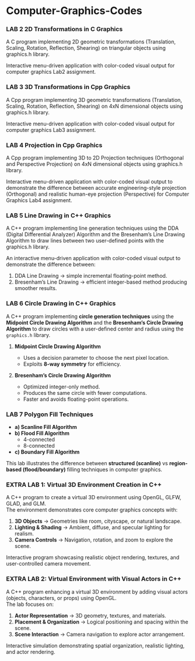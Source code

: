 # Computer-Graphics-Codes

### LAB 2 2D Transformations in C Graphics

A C program implementing 2D geometric transformations (Translation, Scaling, Rotation, Reflection, Shearing) on triangular objects using graphics.h library.

Interactive menu-driven application with color-coded visual output for computer graphics Lab2 assignment.

### LAB 3 3D Transformations in Cpp Graphics

A Cpp program implementing 3D geometric transformations (Translation, Scaling, Rotation, Reflection, Shearing) on 4xN dimensional objects using graphics.h library.

Interactive menu-driven application with color-coded visual output for computer graphics Lab3 assignment.

### LAB 4 Projection in Cpp Graphics

A Cpp program implementing 3D to 2D Projection techniques (Orthogonal and Perspective Projection) on 4xN dimensional objects using graphics.h library.

Interactive menu-driven application with color-coded visual output to demonstrate the difference between accurate engineering-style projection (Orthogonal) and realistic human-eye projection (Perspective) for Computer Graphics Lab4 assignment.

### LAB 5 Line Drawing in C++ Graphics

A C++ program implementing line generation techniques using the DDA (Digital Differential Analyzer) Algorithm and the Bresenham’s Line Drawing Algorithm to draw lines between two user-defined points with the graphics.h library.

An interactive menu-driven application with color-coded visual output to demonstrate the difference between:
1) DDA Line Drawing → simple incremental floating-point method.
2) Bresenham’s Line Drawing → efficient integer-based method producing smoother results.

### LAB 6 Circle Drawing in C++ Graphics

A C++ program implementing **circle generation techniques** using the **Midpoint Circle Drawing Algorithm** and the **Bresenham’s Circle Drawing Algorithm** to draw circles with a user-defined center and radius using the `graphics.h` library.

1. **Midpoint Circle Drawing Algorithm**  
   - Uses a decision parameter to choose the next pixel location.  
   - Exploits **8-way symmetry** for efficiency.  

2. **Bresenham’s Circle Drawing Algorithm**  
   - Optimized integer-only method.  
   - Produces the same circle with fewer computations.  
   - Faster and avoids floating-point operations.

### LAB 7 Polygon Fill Techniques
- **a) Scanline Fill Algorithm**
- **b) Flood Fill Algorithm**
  - 4-connected
  - 8-connected
- **c) Boundary Fill Algorithm**

This lab illustrates the difference between **structured (scanline)** vs **region-based (flood/boundary)** filling techniques in computer graphics.

### EXTRA LAB 1: Virtual 3D Environment Creation in C++

A C++ program to create a virtual 3D environment using OpenGL, GLFW, GLAD, and GLM.  
The environment demonstrates core computer graphics concepts with:  
1) **3D Objects** → Geometries like room, cityscape, or natural landscape.  
2) **Lighting & Shading** → Ambient, diffuse, and specular lighting for realism.  
3) **Camera Controls** → Navigation, rotation, and zoom to explore the scene.  

Interactive program showcasing realistic object rendering, textures, and user-controlled camera movement.

### EXTRA LAB 2: Virtual Environment with Visual Actors in C++

A C++ program enhancing a virtual 3D environment by adding visual actors (objects, characters, or props) using OpenGL.  
The lab focuses on:  
1) **Actor Representation** → 3D geometry, textures, and materials.  
2) **Placement & Organization** → Logical positioning and spacing within the scene.  
3) **Scene Interaction** → Camera navigation to explore actor arrangement.  

Interactive simulation demonstrating spatial organization, realistic lighting, and actor rendering.



